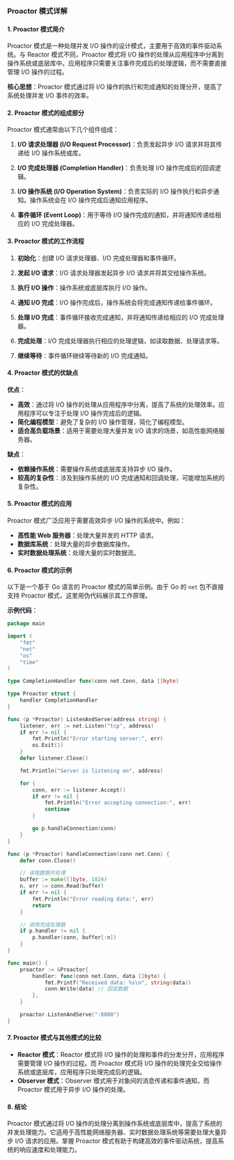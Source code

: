 ### Proactor 模式详解

#### 1. Proactor 模式简介

Proactor 模式是一种处理并发 I/O 操作的设计模式，主要用于高效的事件驱动系统。与 Reactor 模式不同，Proactor 模式将 I/O 操作的处理从应用程序中分离到操作系统或底层库中。应用程序只需要关注事件完成后的处理逻辑，而不需要直接管理 I/O 操作的过程。

**核心思想**：Proactor 模式通过将 I/O 操作的执行和完成通知的处理分开，提高了系统处理并发 I/O 事件的效率。

#### 2. Proactor 模式的组成部分

Proactor 模式通常由以下几个组件组成：

1. **I/O 请求处理器 (I/O Request Processor)**：负责发起异步 I/O 请求并将其传递给 I/O 操作系统或库。

2. **I/O 完成处理器 (Completion Handler)**：负责处理 I/O 操作完成后的回调逻辑。

3. **I/O 操作系统 (I/O Operation System)**：负责实际的 I/O 操作执行和异步通知。操作系统会在 I/O 操作完成后通知应用程序。

4. **事件循环 (Event Loop)**：用于等待 I/O 操作完成的通知，并将通知传递给相应的 I/O 完成处理器。

#### 3. Proactor 模式的工作流程

1. **初始化**：创建 I/O 请求处理器、I/O 完成处理器和事件循环。

2. **发起 I/O 请求**：I/O 请求处理器发起异步 I/O 请求并将其交给操作系统。

3. **执行 I/O 操作**：操作系统或底层库执行 I/O 操作。

4. **通知 I/O 完成**：I/O 操作完成后，操作系统会将完成通知传递给事件循环。

5. **处理 I/O 完成**：事件循环接收完成通知，并将通知传递给相应的 I/O 完成处理器。

6. **完成处理**：I/O 完成处理器执行相应的处理逻辑，如读取数据、处理请求等。

7. **继续等待**：事件循环继续等待新的 I/O 完成通知。

#### 4. Proactor 模式的优缺点

**优点**：

- **高效**：通过将 I/O 操作的处理从应用程序中分离，提高了系统的处理效率。应用程序可以专注于处理 I/O 操作完成后的逻辑。
- **简化编程模型**：避免了复杂的 I/O 操作管理，简化了编程模型。
- **适合高负载场景**：适用于需要处理大量并发 I/O 请求的场景，如高性能网络服务器。

**缺点**：

- **依赖操作系统**：需要操作系统或底层库支持异步 I/O 操作。
- **较高的复杂性**：涉及到操作系统的 I/O 完成通知和回调处理，可能增加系统的复杂性。

#### 5. Proactor 模式的应用

Proactor 模式广泛应用于需要高效异步 I/O 操作的系统中。例如：

- **高性能 Web 服务器**：处理大量并发的 HTTP 请求。
- **数据库系统**：处理大量的异步数据库操作。
- **实时数据处理系统**：处理大量的实时数据流。

#### 6. Proactor 模式的示例

以下是一个基于 Go 语言的 Proactor 模式的简单示例。由于 Go 的 `net` 包不直接支持 Proactor 模式，这里用伪代码展示其工作原理。

**示例代码**：

```go
package main

import (
	"fmt"
	"net"
	"os"
	"time"
)

type CompletionHandler func(conn net.Conn, data []byte)

type Proactor struct {
	handler CompletionHandler
}

func (p *Proactor) ListenAndServe(address string) {
	listener, err := net.Listen("tcp", address)
	if err != nil {
		fmt.Println("Error starting server:", err)
		os.Exit(1)
	}
	defer listener.Close()

	fmt.Println("Server is listening on", address)

	for {
		conn, err := listener.Accept()
		if err != nil {
			fmt.Println("Error accepting connection:", err)
			continue
		}

		go p.handleConnection(conn)
	}
}

func (p *Proactor) handleConnection(conn net.Conn) {
	defer conn.Close()

	// 读取数据并处理
	buffer := make([]byte, 1024)
	n, err := conn.Read(buffer)
	if err != nil {
		fmt.Println("Error reading data:", err)
		return
	}

	// 调用完成处理器
	if p.handler != nil {
		p.handler(conn, buffer[:n])
	}
}

func main() {
	proactor := &Proactor{
		handler: func(conn net.Conn, data []byte) {
			fmt.Printf("Received data: %s\n", string(data))
			conn.Write(data) // 回显数据
		},
	}

	proactor.ListenAndServe(":8080")
}
```

#### 7. Proactor 模式与其他模式的比较

- **Reactor 模式**：Reactor 模式将 I/O 操作的处理和事件的分发分开，应用程序需要管理 I/O 操作的过程。而 Proactor 模式将 I/O 操作的处理完全交给操作系统或底层库，应用程序只处理完成后的逻辑。
- **Observer 模式**：Observer 模式用于对象间的消息传递和事件通知，而 Proactor 模式用于异步 I/O 操作的处理。

#### 8. 结论

Proactor 模式通过将 I/O 操作的处理分离到操作系统或底层库中，提高了系统的并发处理能力。它适用于高性能网络服务器、实时数据处理系统等需要处理大量异步 I/O 请求的应用。掌握 Proactor 模式有助于构建高效的事件驱动系统，提高系统的响应速度和处理能力。